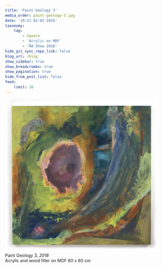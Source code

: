 ```yaml
---
title: 'Paint Geology 3'
media_order: paint-geology-3.jpg
date: '19:21 02-02-2018'
taxonomy:
    tag:
        - Square
        - 'Acrylic on MDF'
        - 'MA Show 2018'
hide_git_sync_repo_link: false
blog_url: /blog
show_sidebar: true
show_breadcrumbs: true
show_pagination: true
hide_from_post_list: false
feed:
    limit: 10
---
```


![](paint-geology-3.jpg)
Paint Geology 3, _2018_  
Acrylic and wood filler on MDF
60 x 60 cm